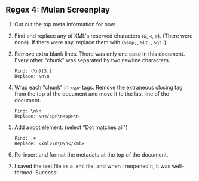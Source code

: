 ## Regex 4: Mulan Screenplay

1. Cut out the top meta information for now.

1. Find and replace any of XML's reserved characters (`&`, `<`, `>`). (There were none). If there were any, replace them with (`&amp;`, `&lt;`, `&gt;`)

1. Remove extra blank lines. There was only one case in this document. Every other "chunk" was separated by two newline characters.

	```
	Find: (\n){3,}
	Replace: \n\n
	```

1. Wrap each "chunk" in `<sp>` tags. Remove the extraneous closing tag from the top of the document and move it to the last line of the document.

	```
	Find: \n\n
	Replace: \n</sp>\n<sp>\n
	```

1. Add a root element. (select "Dot matches all")

	```
	Find: .+
	Replace: <xml>\n\0\n</xml>
	```
	
1. Re-insert and format the metadata at the top of the document.

1. I saved the text file as a .xml file, and when I reopened it, it was well-formed! Success!
